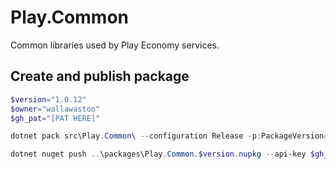 # Play.Common
Common libraries used by Play Economy services.

## Create and publish package
```powershell
$version="1.0.12"
$owner="wallawastoo"
$gh_pat="[PAT HERE]"

dotnet pack src\Play.Common\ --configuration Release -p:PackageVersion=$version -p:RepositoryUrl=https://github.com/$owner/play.common -o ..\packages

dotnet nuget push ..\packages\Play.Common.$version.nupkg --api-key $gh_pat --source "github"
```